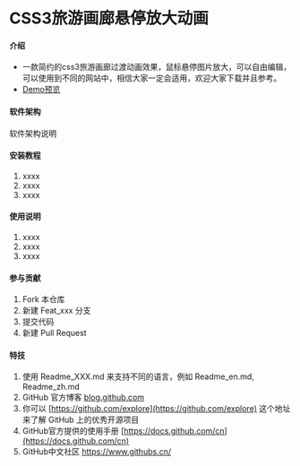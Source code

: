 # CSS3旅游画廊悬停放大动画

#### 介绍

- 一款简约的css3旅游画廊过渡动画效果，鼠标悬停图片放大，可以自由编辑，可以使用到不同的网站中，相信大家一定会适用，欢迎大家下载并且参考。
- [Demo预览](https://sunyctf.github.io/front-end-demos/css-effects/CSS3旅游画廊悬停放大动画/index.html)

#### 软件架构

软件架构说明


#### 安装教程

1.  xxxx
2.  xxxx
3.  xxxx

#### 使用说明

1.  xxxx
2.  xxxx
3.  xxxx

#### 参与贡献

1.  Fork 本仓库
2.  新建 Feat_xxx 分支
3.  提交代码
4.  新建 Pull Request


#### 特技

1.  使用 Readme\_XXX.md 来支持不同的语言，例如 Readme\_en.md, Readme\_zh.md
2.  GitHub 官方博客 [blog.github.com](https://github.blog)
3.  你可以 [https://github.com/explore](https://github.com/explore) 这个地址来了解 GitHub 上的优秀开源项目
4.  GitHub官方提供的使用手册 [https://docs.github.com/cn](https://docs.github.com/cn)
5.  GitHub中文社区 https://www.githubs.cn/